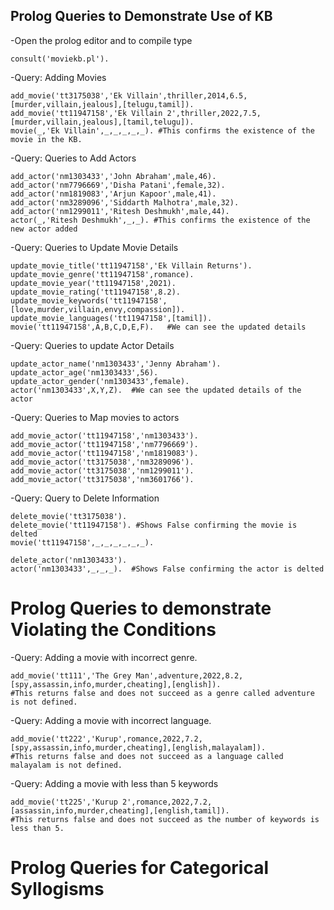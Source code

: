 ## Prolog Queries to Demonstrate Use of KB

-Open the prolog editor and to compile type 

    consult('moviekb.pl'). 

-Query: Adding Movies

    add_movie('tt3175038','Ek Villain',thriller,2014,6.5,[murder,villain,jealous],[telugu,tamil]).
    add_movie('tt11947158','Ek Villain 2',thriller,2022,7.5,[murder,villain,jealous],[tamil,telugu]).
    movie(_,'Ek Villain',_,_,_,_,_). #This confirms the existence of the movie in the KB. 

-Query: Queries to Add Actors
    
    add_actor('nm1303433','John Abraham',male,46).
    add_actor('nm7796669','Disha Patani',female,32).
    add_actor('nm1819083','Arjun Kapoor',male,41).
    add_actor('nm3289096','Siddarth Malhotra',male,32).
    add_actor('nm1299011','Ritesh Deshmukh',male,44).
    actor(_,'Ritesh Deshmukh',_,_). #This confirms the existence of the new actor added
    
      
 -Query: Queries to Update Movie Details
    
    update_movie_title('tt11947158','Ek Villain Returns').
    update_movie_genre('tt11947158',romance).
    update_movie_year('tt11947158',2021).
    update_movie_rating('tt11947158',8.2).
    update_movie_keywords('tt11947158',[love,murder,villain,envy,compassion]).
    update_movie_languages('tt11947158',[tamil]).
    movie('tt11947158',A,B,C,D,E,F).   #We can see the updated details
 
 -Query: Queries to update Actor Details
    
    update_actor_name('nm1303433','Jenny Abraham').
    update_actor_age('nm1303433',56).
    update_actor_gender('nm1303433',female).
    actor('nm1303433',X,Y,Z).  #We can see the updated details of the actor
   
 -Query: Queries to Map movies to actors
    
    add_movie_actor('tt11947158','nm1303433').
    add_movie_actor('tt11947158','nm7796669').
    add_movie_actor('tt11947158','nm1819083').
    add_movie_actor('tt3175038','nm3289096').
    add_movie_actor('tt3175038','nm1299011').
    add_movie_actor('tt3175038','nm3601766').
   
 -Query: Query to Delete Information
 
    delete_movie('tt3175038').
    delete_movie('tt11947158'). #Shows False confirming the movie is delted
    movie('tt11947158',_,_,_,_,_,_).
    
    delete_actor('nm1303433').
    actor('nm1303433',_,_,_).  #Shows False confirming the actor is delted
 
 
# Prolog Queries to demonstrate Violating the Conditions 
   
 -Query: Adding a movie with incorrect genre.
    
    add_movie('tt111','The Grey Man',adventure,2022,8.2,[spy,assassin,info,murder,cheating],[english]).
    #This returns false and does not succeed as a genre called adventure is not defined.
 
 -Query: Adding a movie with incorrect language.
    
    add_movie('tt222','Kurup',romance,2022,7.2,[spy,assassin,info,murder,cheating],[english,malayalam]).
    #This returns false and does not succeed as a language called malayalam is not defined. 
    
 -Query: Adding a movie with less than 5 keywords
 
    add_movie('tt225','Kurup 2',romance,2022,7.2,[assassin,info,murder,cheating],[english,tamil]).
    #This returns false and does not succeed as the number of keywords is less than 5. 
   
    
 # Prolog Queries for Categorical Syllogisms
    



